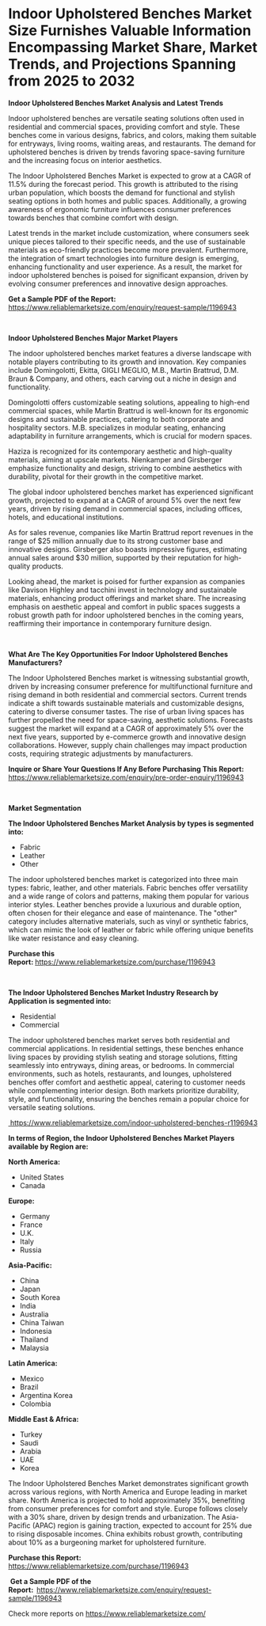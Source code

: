 <p><h1>Indoor Upholstered Benches Market Size Furnishes Valuable Information Encompassing Market Share, Market Trends, and Projections Spanning from 2025 to 2032</h1></p><p><strong>Indoor Upholstered Benches Market Analysis and Latest Trends</strong></p>
<p><p>Indoor upholstered benches are versatile seating solutions often used in residential and commercial spaces, providing comfort and style. These benches come in various designs, fabrics, and colors, making them suitable for entryways, living rooms, waiting areas, and restaurants. The demand for upholstered benches is driven by trends favoring space-saving furniture and the increasing focus on interior aesthetics.</p><p>The Indoor Upholstered Benches Market is expected to grow at a CAGR of 11.5% during the forecast period. This growth is attributed to the rising urban population, which boosts the demand for functional and stylish seating options in both homes and public spaces. Additionally, a growing awareness of ergonomic furniture influences consumer preferences towards benches that combine comfort with design.</p><p>Latest trends in the market include customization, where consumers seek unique pieces tailored to their specific needs, and the use of sustainable materials as eco-friendly practices become more prevalent. Furthermore, the integration of smart technologies into furniture design is emerging, enhancing functionality and user experience. As a result, the market for indoor upholstered benches is poised for significant expansion, driven by evolving consumer preferences and innovative design approaches.</p></p>
<p><strong>Get a Sample PDF of the Report:&nbsp;</strong> <a href="https://www.reliablemarketsize.com/enquiry/request-sample/1196943?utm_campaign=2317&utm_medium=2&utm_source=Github&utm_content=ia&utm_term=04042025&utm_id=indoor-upholstered-benches">https://www.reliablemarketsize.com/enquiry/request-sample/1196943</a></p>
<p>&nbsp;</p>
<p><strong>Indoor Upholstered Benches Major Market Players</strong></p>
<p><p>The indoor upholstered benches market features a diverse landscape with notable players contributing to its growth and innovation. Key companies include Domingolotti, Ekitta, GIGLI MEGLIO, M.B., Martin Brattrud, D.M. Braun & Company, and others, each carving out a niche in design and functionality.</p><p>Domingolotti offers customizable seating solutions, appealing to high-end commercial spaces, while Martin Brattrud is well-known for its ergonomic designs and sustainable practices, catering to both corporate and hospitality sectors. M.B. specializes in modular seating, enhancing adaptability in furniture arrangements, which is crucial for modern spaces.</p><p>Haziza is recognized for its contemporary aesthetic and high-quality materials, aiming at upscale markets. Nienkamper and Girsberger emphasize functionality and design, striving to combine aesthetics with durability, pivotal for their growth in the competitive market.</p><p>The global indoor upholstered benches market has experienced significant growth, projected to expand at a CAGR of around 5% over the next few years, driven by rising demand in commercial spaces, including offices, hotels, and educational institutions.</p><p>As for sales revenue, companies like Martin Brattrud report revenues in the range of $25 million annually due to its strong customer base and innovative designs. Girsberger also boasts impressive figures, estimating annual sales around $30 million, supported by their reputation for high-quality products.</p><p>Looking ahead, the market is poised for further expansion as companies like Davison Highley and tacchini invest in technology and sustainable materials, enhancing product offerings and market share. The increasing emphasis on aesthetic appeal and comfort in public spaces suggests a robust growth path for indoor upholstered benches in the coming years, reaffirming their importance in contemporary furniture design.</p></p>
<p>&nbsp;</p>
<p><strong>What Are The Key Opportunities For Indoor Upholstered Benches Manufacturers?</strong></p>
<p><p>The Indoor Upholstered Benches market is witnessing substantial growth, driven by increasing consumer preference for multifunctional furniture and rising demand in both residential and commercial sectors. Current trends indicate a shift towards sustainable materials and customizable designs, catering to diverse consumer tastes. The rise of urban living spaces has further propelled the need for space-saving, aesthetic solutions. Forecasts suggest the market will expand at a CAGR of approximately 5% over the next five years, supported by e-commerce growth and innovative design collaborations. However, supply chain challenges may impact production costs, requiring strategic adjustments by manufacturers.</p></p>
<p><strong>Inquire or Share Your Questions If Any Before Purchasing This Report:</strong> <a href="https://www.reliablemarketsize.com/enquiry/pre-order-enquiry/1196943?utm_campaign=2317&utm_medium=2&utm_source=Github&utm_content=ia&utm_term=04042025&utm_id=indoor-upholstered-benches">https://www.reliablemarketsize.com/enquiry/pre-order-enquiry/1196943</a></p>
<p>&nbsp;</p>
<p><strong>Market Segmentation</strong></p>
<p><strong>The Indoor Upholstered Benches Market Analysis by types is segmented into:</strong></p>
<p><ul><li>Fabric</li><li>Leather</li><li>Other</li></ul></p>
<p><p>The indoor upholstered benches market is categorized into three main types: fabric, leather, and other materials. Fabric benches offer versatility and a wide range of colors and patterns, making them popular for various interior styles. Leather benches provide a luxurious and durable option, often chosen for their elegance and ease of maintenance. The "other" category includes alternative materials, such as vinyl or synthetic fabrics, which can mimic the look of leather or fabric while offering unique benefits like water resistance and easy cleaning.</p></p>
<p><strong>Purchase this Report:&nbsp;</strong><a href="https://www.reliablemarketsize.com/purchase/1196943?utm_campaign=2317&utm_medium=2&utm_source=Github&utm_content=ia&utm_term=04042025&utm_id=indoor-upholstered-benches">https://www.reliablemarketsize.com/purchase/1196943</a></p>
<p>&nbsp;</p>
<p><strong>The Indoor Upholstered Benches Market Industry Research by Application is segmented into:</strong></p>
<p><ul><li>Residential</li><li>Commercial</li></ul></p>
<p><p>The indoor upholstered benches market serves both residential and commercial applications. In residential settings, these benches enhance living spaces by providing stylish seating and storage solutions, fitting seamlessly into entryways, dining areas, or bedrooms. In commercial environments, such as hotels, restaurants, and lounges, upholstered benches offer comfort and aesthetic appeal, catering to customer needs while complementing interior design. Both markets prioritize durability, style, and functionality, ensuring the benches remain a popular choice for versatile seating solutions.</p></p>
<p><a href="https://www.reliablemarketsize.com/indoor-upholstered-benches-r1196943?utm_campaign=2317&utm_medium=2&utm_source=Github&utm_content=ia&utm_term=04042025&utm_id=indoor-upholstered-benches">&nbsp;https://www.reliablemarketsize.com/indoor-upholstered-benches-r1196943</a></p>
<p><strong>In terms of Region, the Indoor Upholstered Benches Market Players available by Region are:</strong></p>
<p>
    <p> <strong> North America: </strong>
        <ul>
            <li>United States</li>
            <li>Canada</li>
        </ul>
        </p> 
    <p> <strong> Europe: </strong>
        <ul>
            <li>Germany</li>
            <li>France</li>
            <li>U.K.</li>
            <li>Italy</li>
            <li>Russia</li>
        </ul>
        </p> 
    <p> <strong> Asia-Pacific: </strong>
        <ul>
            <li>China</li>
            <li>Japan</li>
            <li>South Korea</li>
            <li>India</li>
            <li>Australia</li>
            <li>China Taiwan</li>
            <li>Indonesia</li>
            <li>Thailand</li>
            <li>Malaysia</li>
        </ul>
        </p> 
    <p> <strong> Latin America: </strong>
        <ul>
            <li>Mexico</li>
            <li>Brazil</li>
            <li>Argentina Korea</li>
            <li>Colombia</li>
        </ul>
        </p> 
    <p> <strong> Middle East & Africa: </strong>
        <ul>
            <li>Turkey</li>
            <li>Saudi</li>
            <li>Arabia</li>
            <li>UAE</li>
            <li>Korea</li>
        </ul>
    </p>
    </p>
<p><p>The Indoor Upholstered Benches Market demonstrates significant growth across various regions, with North America and Europe leading in market share. North America is projected to hold approximately 35%, benefiting from consumer preferences for comfort and style. Europe follows closely with a 30% share, driven by design trends and urbanization. The Asia-Pacific (APAC) region is gaining traction, expected to account for 25% due to rising disposable incomes. China exhibits robust growth, contributing about 10% as a burgeoning market for upholstered furniture.</p></p>
<p><strong>Purchase this Report: </strong><a href="https://www.reliablemarketsize.com/purchase/1196943?utm_campaign=2317&utm_medium=2&utm_source=Github&utm_content=ia&utm_term=04042025&utm_id=indoor-upholstered-benches">https://www.reliablemarketsize.com/purchase/1196943</a></p>
<p>&nbsp;<strong>Get a Sample PDF of the Report:&nbsp;&nbsp;</strong><a href="https://www.reliablemarketsize.com/enquiry/request-sample/1196943?utm_campaign=2317&utm_medium=2&utm_source=Github&utm_content=ia&utm_term=04042025&utm_id=indoor-upholstered-benches">https://www.reliablemarketsize.com/enquiry/request-sample/1196943</a></p>
<p><strong></strong></p>
<p>Check more reports on <a href="https://www.reliablemarketsize.com/?utm_campaign=2317&utm_medium=2&utm_source=Github&utm_content=ia&utm_term=04042025&utm_id=indoor-upholstered-benches">https://www.reliablemarketsize.com/</a></p>